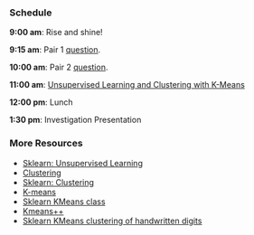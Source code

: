 ### Schedule

**9:00 am**: Rise and shine!

**9:15 am**: Pair 1 [question](pair1.md).

**10:00 am**: Pair 2 [question](pair2.md).

**11:00 am**: [Unsupervised Learning and Clustering with K-Means](Unsupervised_Learning_Kmeans.pdf)


**12:00 pm**: Lunch

**1:30 pm**: Investigation Presentation


### More Resources

 * [Sklearn: Unsupervised Learning](http://scikit-learn.org/stable/tutorial/statistical_inference/unsupervised_learning.html)
 * [Clustering](http://en.wikipedia.org/wiki/Cluster_analysis)
 * [Sklearn: Clustering](http://scikit-learn.org/stable/modules/clustering.html)
 * [K-means](http://en.wikipedia.org/wiki/K-means_clustering)
 * [Sklearn KMeans class](http://scikit-learn.org/stable/modules/generated/sklearn.cluster.KMeans.html)
 * [Kmeans++](http://en.wikipedia.org/wiki/K-means++)
 * [Sklearn KMeans clustering of handwritten digits](http://scikit-learn.org/stable/auto_examples/cluster/plot_kmeans_digits.html)
